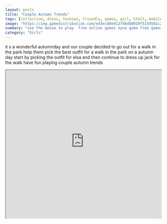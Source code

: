 ```yaml
---
layout: posts
title: "Couple Autumn Trends"
tags: [collection, dress, fashion, friendly, games, girl, html5, mobile, autumn, free, online, games, oyna, game, free, games, play, play, games]
image: "https://img.gamedistribution.com/ed3ec80e912748db8019f5154581c2c5.jpg"
summary: "use the mouse to play  free online games oyna game free games play play games"
category: "Girls"
---
```


it s a wonderful autumnday and our couple decided to go out for a walk in the park help them pick the best outfit for a walk in the park on a autumn day start by picking the outfit for elsa and then continue to dress up jack for the walk have fun playing couple autumn trends

<iframe width="100%" height="480px;" src="https://html5.gamedistribution.com/ed3ec80e912748db8019f5154581c2c5/"></iframe>